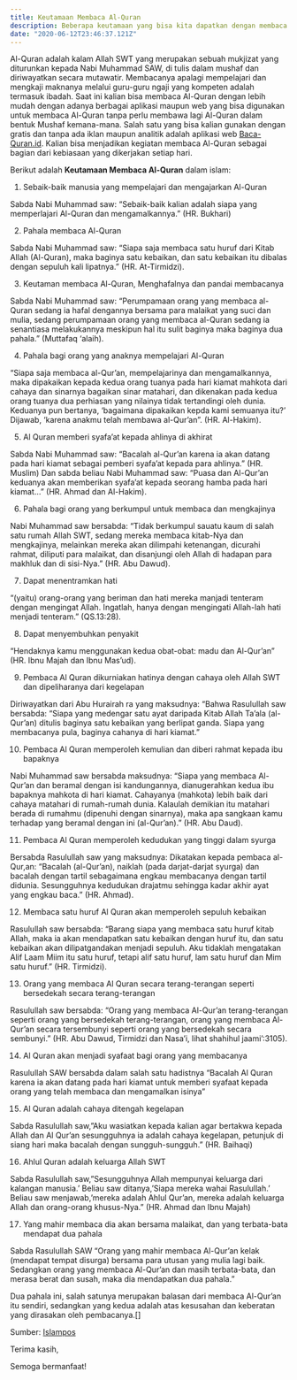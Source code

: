 ```yaml
---
title: Keutamaan Membaca Al-Quran
description: Beberapa keutamaan yang bisa kita dapatkan dengan membaca Al-Quran setiap hari
date: "2020-06-12T23:46:37.121Z"
---
```


Al-Quran adalah kalam Allah SWT yang merupakan sebuah mukjizat yang diturunkan kepada Nabi Muhammad SAW, di tulis dalam mushaf dan diriwayatkan secara mutawatir.
Membacanya apalagi mempelajari dan mengkaji maknanya melalui guru-guru ngaji yang kompeten adalah termasuk ibadah.
Saat ini kalian bisa membaca Al-Quran dengan lebih mudah dengan adanya berbagai aplikasi maupun web yang bisa digunakan untuk membaca Al-Quran tanpa perlu membawa lagi Al-Quran dalam bentuk Mushaf kemana-mana.
Salah satu yang bisa kalian gunakan dengan gratis dan tanpa ada iklan maupun analitik adalah aplikasi web [Baca-Quran.id](https://www.baca-quran.id/).
Kalian bisa menjadikan kegiatan membaca Al-Quran sebagai bagian dari kebiasaan yang dikerjakan setiap hari.

Berikut adalah **Keutamaan Membaca Al-Quran** dalam islam:

1. Sebaik-baik manusia yang mempelajari dan mengajarkan Al-Quran

Sabda Nabi Muhammad saw: “Sebaik-baik kalian adalah siapa yang memperlajari Al-Quran dan mengamalkannya.” (HR. Bukhari)

2. Pahala membaca Al-Quran

Sabda Nabi Muhammad saw: “Siapa saja membaca satu huruf dari Kitab Allah (Al-Quran), maka baginya satu kebaikan, dan satu kebaikan itu dibalas dengan sepuluh kali lipatnya.” (HR. At-Tirmidzi).

3. Keutaman membaca Al-Quran, Menghafalnya dan pandai membacanya

Sabda Nabi Muhammad saw: “Perumpamaan orang yang membaca al-Quran sedang ia hafal dengannya bersama para malaikat yang suci dan mulia, sedang perumpamaan orang yang membaca al-Quran sedang ia senantiasa melakukannya meskipun hal itu sulit baginya maka baginya dua pahala.” (Muttafaq ‘alaih).

4. Pahala bagi orang yang anaknya mempelajari Al-Quran

“Siapa saja membaca al-Qur’an, mempelajarinya dan mengamalkannya, maka dipakaikan kepada kedua orang tuanya pada hari kiamat mahkota dari cahaya dan sinarnya bagaikan sinar matahari, dan dikenakan pada kedua orang tuanya dua perhiasan yang nilainya tidak tertandingi oleh dunia. Keduanya pun bertanya, ‘bagaimana dipakaikan kepda kami semuanya itu?’ Dijawab, ‘karena anakmu telah membawa al-Qur’an”. (HR. Al-Hakim).

5. Al Quran memberi syafa’at kepada ahlinya di akhirat

Sabda Nabi Muhammad saw: “Bacalah al-Qur’an karena ia akan datang pada hari kiamat sebagai pemberi syafa’at kepada para ahlinya.” (HR. Muslim) Dan sabda beliau Nabi Muhammad saw: “Puasa dan Al-Qur’an keduanya akan memberikan syafa’at kepada seorang hamba pada hari kiamat…” (HR. Ahmad dan Al-Hakim).

6. Pahala bagi orang yang berkumpul untuk membaca dan mengkajinya

Nabi Muhammad saw bersabda: “Tidak berkumpul sauatu kaum di salah satu rumah Allah SWT, sedang mereka membaca kitab-Nya dan mengkajinya, melainkan mereka akan dilimpahi ketenangan, dicurahi rahmat, diliputi para malaikat, dan disanjungi oleh Allah di hadapan para makhluk dan di sisi-Nya.” (HR. Abu Dawud).

7. Dapat menentramkan hati

“(yaitu) orang-orang yang beriman dan hati mereka manjadi tenteram dengan mengingat Allah. Ingatlah, hanya dengan mengingati Allah-lah hati menjadi tenteram.” (QS.13:28).

8. Dapat menyembuhkan penyakit

“Hendaknya kamu menggunakan kedua obat-obat: madu dan Al-Qur’an” (HR. Ibnu Majah dan Ibnu Mas’ud).

9. Pembaca Al Quran dikurniakan hatinya dengan cahaya oleh Allah SWT dan dipeliharanya dari kegelapan

Diriwayatkan dari Abu Hurairah ra yang maksudnya: “Bahwa Rasulullah saw bersabda: “Siapa yang medengar satu ayat daripada Kitab Allah Ta’ala (al-Qur’an) ditulis baginya satu kebaikan yang berlipat ganda. Siapa yang membacanya pula, baginya cahanya di hari kiamat.”

10. Pembaca Al Quran memperoleh kemulian dan diberi rahmat kepada ibu bapaknya

Nabi Muhammad saw bersabda maksudnya: “Siapa yang membaca Al-Qur’an dan beramal dengan isi kandungannya, dianugerahkan kedua ibu bapaknya mahkota di hari kiamat. Cahayanya (mahkota) lebih baik dari cahaya matahari di rumah-rumah dunia. Kalaulah demikian itu matahari berada di rumahmu (dipenuhi dengan sinarnya), maka apa sangkaan kamu terhadap yang beramal dengan ini (al-Qur’an).” (HR. Abu Daud).

11. Pembaca Al Quran memperoleh kedudukan yang tinggi dalam syurga

Bersabda Rasulullah saw yang maksudnya: Dikatakan kepada pembaca al-Qur,an: “Bacalah (al-Qur’an), naiklah (pada darjat-darjat syurga) dan bacalah dengan tartil sebagaimana engkau membacanya dengan tartil didunia. Sesungguhnya kedudukan drajatmu sehingga kadar akhir ayat yang engkau baca.” (HR. Ahmad).

12. Membaca satu huruf Al Quran akan memperoleh sepuluh kebaikan

Rasulullah saw bersabda: “Barang siapa yang membaca satu huruf kitab Allah, maka ia akan mendapatkan satu kebaikan dengan huruf itu, dan satu kebaikan akan dilipatgandakan menjadi sepuluh. Aku tidaklah mengatakan Alif Laam Miim itu satu huruf, tetapi alif satu huruf, lam satu huruf dan Mim satu huruf.” (HR. Tirmidzi).

13. Orang yang membaca Al Quran secara terang-terangan seperti bersedekah secara terang-terangan

Rasulullah saw bersabda: “Orang yang membaca Al-Qur’an terang-terangan seperti orang yang bersedekah terang-terangan, orang yang membaca Al-Qur’an secara tersembunyi seperti orang yang bersedekah secara sembunyi.” (HR. Abu Dawud, Tirmidzi dan Nasa’i, lihat shahihul jaami’:3105).

14. Al Quran akan menjadi syafaat bagi orang yang membacanya

Rasulullah SAW bersabda dalam salah satu hadistnya “Bacalah Al Quran karena ia akan datang pada hari kiamat untuk memberi syafaat kepada orang yang telah membaca dan mengamalkan isinya”

15. Al Quran adalah cahaya ditengah kegelapan

Sabda Rasulullah saw,”Aku wasiatkan kepada kalian agar bertakwa kepada Allah dan Al Qur’an sesungguhnya ia adalah cahaya kegelapan, petunjuk di siang hari maka bacalah dengan sungguh-sungguh.” (HR. Baihaqi)

16. Ahlul Quran adalah keluarga Allah SWT

Sabda Rasulullah saw,”Sesungguhnya Allah mempunyai keluarga dari kalangan manusia.’ Beliau saw ditanya,’Siapa mereka wahai Rasulullah.’ Beliau saw menjawab,’mereka adalah Ahlul Qur’an, mereka adalah keluarga Allah dan orang-orang khusus-Nya.” (HR. Ahmad dan Ibnu Majah)

17. Yang mahir membaca dia akan bersama malaikat, dan yang terbata-bata mendapat dua pahala

Sabda Rasulullah SAW “Orang yang mahir membaca Al-Qur’an kelak (mendapat tempat disurga) bersama para utusan yang mulia lagi baik. Sedangkan orang yang membaca Al-Qur’an dan masih terbata-bata, dan merasa berat dan susah, maka dia mendapatkan dua pahala.”

Dua pahala ini, salah satunya merupakan balasan dari membaca Al-Qur’an itu sendiri, sedangkan yang kedua adalah atas kesusahan dan keberatan yang dirasakan oleh pembacanya.[]

Sumber: [Islampos](https://www.google.com/amp/s/www.islampos.com/ini-17-keutamaan-membaca-al-quran-setiap-hari-32007/amp/)

Terima kasih,

Semoga bermanfaat!
